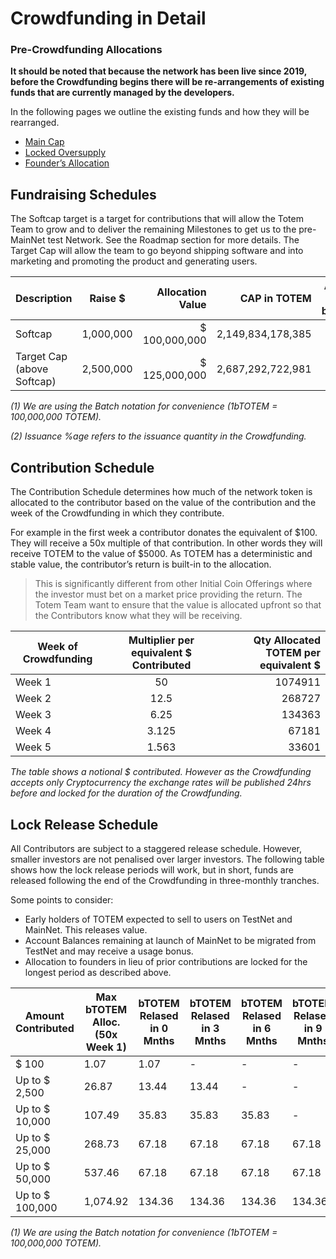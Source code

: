 # Crowdfunding in Detail

###  Pre-Crowdfunding Allocations

**It should be noted that because the network has been live since 2019, before the Crowdfunding begins there will be re-arrangements of existing funds that are currently managed by the developers.**

In the following pages we outline the existing funds and how they will be rearranged. 

* [Main Cap](Crowdfunding-docs/Crowdfunding-main-cap.md)
* [Locked Oversupply](Crowdfunding-docs/Crowdfunding-locked-oversupply.md)
* [Founder’s Allocation](Crowdfunding-docs/Crowdfunding-founders-alloc.md)

## Fundraising Schedules

The Softcap target is a target for contributions that will allow the Totem Team to grow and to deliver the remaining Milestones to get us to the pre-MainNet test Network. See the Roadmap section for more details. The Target Cap will allow the team to go beyond shipping software and into marketing and promoting the product and generating users.


| Description                                   | Raise $     | Allocation Value   | CAP in TOTEM          | Amount in bTOTEM | %age of Issuance |
|-----------------------------------------------|-------------|-------------------:|--------------------:|--------------------:|-------:|
| Softcap                                       |  1,000,000  |  $ 100,000,000     |  2,149,834,178,385  |  21,498             | 21.50% |
| Target Cap (above Softcap)                    |  2,500,000  |  $ 125,000,000     |  2,687,292,722,981  |  26,873             | 26.87% |

_(1) We are using the Batch notation for convenience (1bTOTEM = 100,000,000 TOTEM)._

_(2) Issuance %age refers to the issuance quantity in the Crowdfunding._

## Contribution Schedule

The Contribution Schedule determines how much of the network token is allocated to the contributor based on the value of the contribution and the week of the Crowdfunding in which they contribute.

For example in the first week a contributor donates the equivalent of $100. They will receive a 50x multiple of that contribution. In other words they will receive TOTEM to the value of $5000. As TOTEM has a deterministic and stable value, the contributor’s return is built-in to the allocation. 

> This is significantly different from other Initial Coin Offerings where the investor must bet on a market price providing the return. The Totem Team want to ensure that the value is allocated upfront so that the Contributors know what they will be receiving.

| Week of Crowdfunding  | Multiplier per equivalent $ Contributed | Qty Allocated TOTEM per equivalent $ |
|--------|:--------:|---------------------------:|
| Week 1 | 50       | 1074911                    |
| Week 2 | 12.5     | 268727                     |
| Week 3 | 6.25     | 134363                     |
| Week 4 | 3.125    | 67181                      |
| Week 5 | 1.563    | 33601                      |

_The table shows a notional $ contributed. However as the Crowdfunding accepts only Cryptocurrency the exchange rates will be published 24hrs before and locked for the duration of the Crowdfunding._

## Lock Release Schedule

All Contributors are subject to a staggered release schedule. However, smaller investors are not penalised over larger investors. The following table shows how the lock release periods will work, but in short, funds are released following the end of the Crowdfunding in three-monthly tranches.

Some points to consider:

* Early holders of TOTEM expected to sell to users on TestNet and MainNet. This releases value.
* Account Balances remaining at launch of MainNet to be migrated from TestNet and may receive a usage bonus.
* Allocation to founders in lieu of prior contributions are locked for the longest period as described above.

| Amount Contributed |  Max bTOTEM Alloc. (50x Week 1)  | bTOTEM Relased in 0 Mnths  | bTOTEM Relased in 3 Mnths  | bTOTEM Relased in 6 Mnths  | bTOTEM Relased in 9 Mnths  | bTOTEM Relased in 12 Mnths  |  Final Release  |
|--------------------|------------------------|------------|------------|------------|------------|-------------|-----------------|
| $ 100              |  1.07                  |  1.07      |  -         |  -         |  -         |  -          |  -              |
| Up to $ 2,500      |  26.87                 |  13.44     |  13.44     |  -         |  -         |  -          |  -              |
| Up to $ 10,000     |  107.49                |  35.83     |  35.83     |  35.83     |  -         |  -          |  -              |
| Up to $ 25,000     |  268.73                |  67.18     |  67.18     |  67.18     |  67.18     |  -          |  -              |
| Up to $ 50,000     |  537.46                |  67.18     |  67.18     |  67.18     |  67.18     |  67.18      |  201.55         |
| Up to $ 100,000    |  1,074.92              |  134.36    |  134.36    |  134.36    |  134.36    |  134.36     |  403.09         |

_(1) We are using the Batch notation for convenience (1bTOTEM = 100,000,000 TOTEM)._